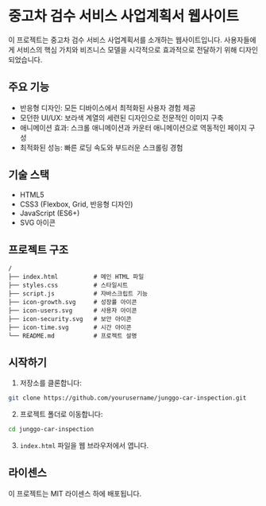 # 중고차 검수 서비스 사업계획서 웹사이트

이 프로젝트는 중고차 검수 서비스 사업계획서를 소개하는 웹사이트입니다. 사용자들에게 서비스의 핵심 가치와 비즈니스 모델을 시각적으로 효과적으로 전달하기 위해 디자인되었습니다.

## 주요 기능

- 반응형 디자인: 모든 디바이스에서 최적화된 사용자 경험 제공
- 모던한 UI/UX: 보라색 계열의 세련된 디자인으로 전문적인 이미지 구축
- 애니메이션 효과: 스크롤 애니메이션과 카운터 애니메이션으로 역동적인 페이지 구성
- 최적화된 성능: 빠른 로딩 속도와 부드러운 스크롤링 경험

## 기술 스택

- HTML5
- CSS3 (Flexbox, Grid, 반응형 디자인)
- JavaScript (ES6+)
- SVG 아이콘

## 프로젝트 구조

```
/
├── index.html          # 메인 HTML 파일
├── styles.css          # 스타일시트
├── script.js           # 자바스크립트 기능
├── icon-growth.svg     # 성장률 아이콘
├── icon-users.svg      # 사용자 아이콘
├── icon-security.svg   # 보안 아이콘
├── icon-time.svg       # 시간 아이콘
└── README.md           # 프로젝트 설명
```

## 시작하기

1. 저장소를 클론합니다:
```bash
git clone https://github.com/yourusername/junggo-car-inspection.git
```

2. 프로젝트 폴더로 이동합니다:
```bash
cd junggo-car-inspection
```

3. `index.html` 파일을 웹 브라우저에서 엽니다.

## 라이센스

이 프로젝트는 MIT 라이센스 하에 배포됩니다. 
